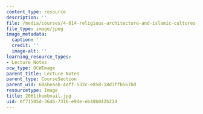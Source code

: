 ```yaml
---
content_type: resource
description: ''
file: /media/courses/4-614-religious-architecture-and-islamic-cultures-fall-2002/0f71505d36467316e9deeb49b042b22d_2061thumbnail.jpg
file_type: image/jpeg
image_metadata:
  caption: ''
  credit: ''
  image-alt: ''
learning_resource_types:
- Lecture Notes
ocw_type: OCWImage
parent_title: Lecture Notes
parent_type: CourseSection
parent_uid: 68abeaab-4eff-532c-e858-18d3ffb567bd
resourcetype: Image
title: 2061thumbnail.jpg
uid: 0f71505d-3646-7316-e9de-eb49b042b22d
---
```

